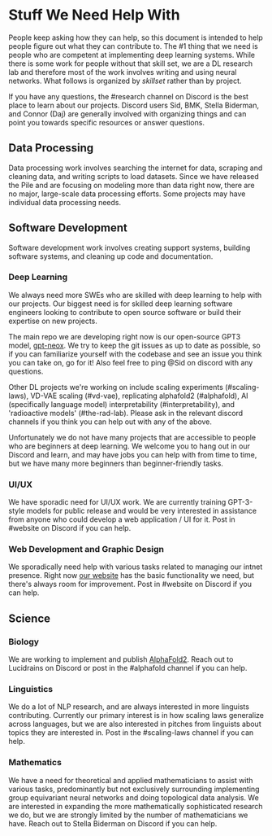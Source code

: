 # Stuff We Need Help With

People keep asking how they can help, so this document is intended to help people figure out what they can contribute to. The #1 thing that we need is people who are competent at implementing deep learning systems. While there is some work for people without that skill set, we are a DL research lab and therefore most of the work involves writing and using neural networks. What follows is organized by *skillset* rather than by project.

If you have any questions, the #research channel on Discord is the best place to learn about our projects. Discord users Sid, BMK, Stella Biderman, and Connor (Daj) are generally involved with organizing things and can point you towards specific resources or answer questions.

## Data Processing

Data processing work involves searching the internet for data, scraping and cleaning data, and writing scripts to load datasets. Since we have released the Pile and are focusing on modeling more than data right now, there are no major, large-scale data processing efforts. Some projects may have individual data processing needs.

## Software Development

Software development work involves creating support systems, building software systems, and cleaning up code and documentation.

### Deep Learning

We always need more SWEs who are skilled with deep learning to help with our projects. Our biggest need is for skilled deep learning software engineers looking to contribute to open source software or build their expertise on new projects.

The main repo we are developing right now is our open-source GPT3 model, [gpt-neox](https://github.com/EleutherAI/gpt-neox). We try to keep the git issues as up to date as possible, so if you can familiarize yourself with the codebase and see an issue you think you can take on, go for it! Also feel free to ping @Sid on discord with any questions.

Other DL projects we're working on include scaling experiments (#scaling-laws), VD-VAE scaling (#vd-vae), replicating alphafold2 (#alphafold), AI (specifically language model) interpretability (#interpretability), and 'radioactive models' (#the-rad-lab). Please ask in the relevant discord channels if you think you can help out with any of the above.

Unfortunately we do not have many projects that are accessible to people who are beginners at deep learning. We welcome you to hang out in our Discord and learn, and may have jobs you can help with from time to time, but we have many more beginners than beginner-friendly tasks.

### UI/UX

We have sporadic need for UI/UX work. We are currently training GPT-3-style models for public release and would be very interested in assistance from anyone who could develop a web application / UI for it. Post in #website on Discord if you can help.

### Web Development and Graphic Design

We sporadically need help with various tasks related to managing our intnet presence. Right now [our website](www.eleuther.ai) has the basic functionality we need, but there's always room for improvement. Post in #website on Discord if you can help.

## Science

### Biology

We are working to implement and publish [AlphaFold2](https://github.com/lucidrains/alphafold2). Reach out to Lucidrains on Discord or post in the #alphafold channel if you can help.

### Linguistics

We do a lot of NLP research, and are always interested in more linguists contributing. Currently our primary interest is in how scaling laws generalize across languages, but we are also interested in pitches from linguists about topics they are interested in. Post in the #scaling-laws channel if you can help.

### Mathematics

We have a need for theoretical and applied mathematicians to assist with various tasks, predominantly but not exclusively surrounding implementing group equivariant neural networks and doing topological data analysis. We are interested in expanding the more mathematically sophisticated research we do, but we are strongly limited by the number of mathematicians we have. Reach out to Stella Biderman on Discord if you can help.

